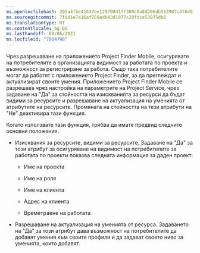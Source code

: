 ```yaml
---
ms.openlocfilehash: 205a4fbe41637be12970041ff309c0a8d206db513987c4f64610e842183ed781
ms.sourcegitcommit: 7f8d1e7a16af769adb43d1877c28fdce53975db8
ms.translationtype: HT
ms.contentlocale: bg-BG
ms.lasthandoff: 08/06/2021
ms.locfileid: "7004798"
---
```

Чрез разрешаване на приложението Project Finder Mobile, осигурявате на потребителите в организацията видимост за работата по проекта и възможност за регистриране за работа. Също така потребителите могат да работят с приложението Project Finder, за да преглеждат и актуализират своите умения. Приложението Project Finder Mobile се разрешава чрез настройка на параметрите на Project Service, чрез задаване на "Да" за стойността на изискванията за ресурси да бъдат видими за ресурсите и разрешаване на актуализация на уменията от атрибутите на ресурсите. Промяната на стойността на тези атрибути на "Не" деактивира тази функция.  
  
 Когато използвате тази функция, трябва да имате предвид следните основни положения:  
  
-   Изисквания за ресурсите, видими за ресурсите. Задаване на "Да" за този атрибут за осигуряване на видимост на потребителите за работата по проекти показва следната информация за даден проект:  
  
    -   Име на проекта  
  
    -   Име на роля  
  
    -   Име на клиента  
  
    -   Адрес на клиента  
  
    -   Времетраене на работата  
  
-   Разрешаване на актуализация на уменията от ресурса. Задаването на "Да" за този атрибут дава възможност на потребителите да добавят умения към своите профили и да задават своето ниво за уменията, които добавят.
